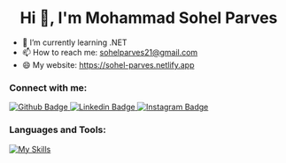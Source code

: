  <h1 align="center">Hi 👋, I'm Mohammad Sohel Parves</h1>

- 🔭 I’m currently learning .NET
- 📫 How to reach me: sohelparves21@gmail.com
- 😄 My website: https://sohel-parves.netlify.app
  
### Connect with me:
<div id="badges">
  <a href="https://github.com/SohelPerves">
    <img src="https://img.shields.io/badge/Github-white?style=for-the-badge&logo=Github&logoColor=black" alt="Github Badge"/>
  </a>
  <a href="https://www.linkedin.com/in/sohel-parves-2516911a5/">
    <img src="https://img.shields.io/badge/LinkedIn-0077B5?style=for-the-badge&logo=linkedin&logoColor=white" alt="Linkedin Badge"/>
  </a>
  <a href="https://www.instagram.com/s_p_shagor">
    <img src="https://img.shields.io/badge/Instagram-purple?style=for-the-badge&logo=instagram&logoColor=white" alt="Instagram Badge"/>
  </a>
   
</div>

### Languages and Tools:
[![My Skills](https://skillicons.dev/icons?i=cs,dotnet,py,js,html,css,react,mysql,ai,ps,leetcode,github,&perline=5)](https://skillicons.dev)
